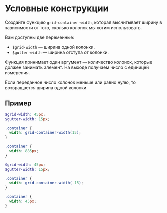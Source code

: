 # Условные конструкции

Создайте функцию `grid-container-width`, которая высчитывает ширину в зависимости от того, сколько колонок мы хотим использовать.

Вам доступны две переменные:

- `$grid-width` — ширина одной колонки.
- `$gutter-width` — ширина отступа от колонки.

Функция принимает один аргумент — количество колонок, которые должен занимать элемент. На выходе получаем число с единицей измерения.

Если переданное число колонок меньше или равно нулю, то возвращается ширина одной колонки.

## Пример

```scss
$grid-width: 45px;
$gutter-width: 15px;

.container {
  width: grid-container-width(15);
}
```
```scss
.container {
  width: 885px;
}
```
```scss
$grid-width: 45px;
$gutter-width: 15px;

.container {
  width: grid-container-width(-15);
}
```
```scss
.container {
  width: 45px;
}